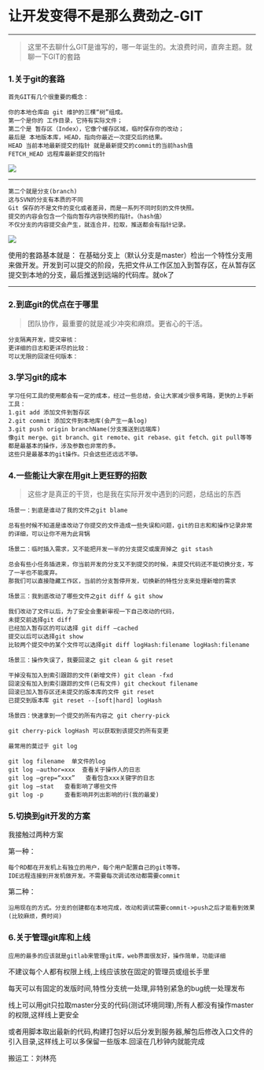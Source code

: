# 让开发变得不是那么费劲之-GIT
***
>这里不去聊什么GIT是谁写的，哪一年诞生的。太浪费时间，直奔主题。就聊一下GIT的套路

### 1.关于git的套路
```
首先GIT有几个很重要的概念：

你的本地仓库由 git 维护的三棵“树”组成。
第一个是你的 工作目录，它持有实际文件；
第二个是 暂存区（Index），它像个缓存区域，临时保存你的改动；
最后是 本地版本库，HEAD，指向你最近一次提交后的结果。
HEAD 当前本地最新提交的指针 就是最新提交的commit的当前hash值
FETCH_HEAD 远程库最新提交的指针

```
![](http://www.bootcss.com/p/git-guide/img/trees.png)

***

```
第二个就是分支(branch)
这与SVN的分支有本质的不同
Git 保存的不是文件的变化或者差异，而是一系列不同时刻的文件快照。
提交的内容会包含一个指向暂存内容快照的指针。（hash值）
不仅分支的内容提交会产生，就连合并，拉取，推送都会有指针记录。
```
![](http://p1.bqimg.com/1949/74e9191f987d180a.jpg)

使用的套路基本就是：
在基础分支上（默认分支是master）检出一个特性分支用来做开发。开发到可以提交的阶段，先把文件从工作区加入到暂存区，在从暂存区提交到本地的分支，最后推送到远端的代码库。就ok了
***

### 2.到底git的优点在于哪里

>团队协作，最重要的就是减少冲突和麻烦。更省心的干活。


```
分支隔离开发，提交审核：
更详细的日志和更详尽的比较：
可以无限的回滚任何版本：
```

### 3.学习git的成本

```
学习任何工具的使用都会有一定的成本，经过一些总结，会让大家减少很多弯路，更快的上手新工具：
1.git add 添加文件到暂存区
2.git commit 添加文件到本地库(会产生一条log)
3.git push origin branchName(分支推送到远端库)
像git merge、git branch、git remote、git rebase、git fetch、git pull等等都是最基本的操作，涉及参数也非常的多。
这些只是最基本的git操作。只会这些还远远不够。
```


### 4.一些能让大家在用git上更狂野的招数
>这些才是真正的干货，也是我在实际开发中遇到的问题，总结出的东西

```
场景一：到底是谁动了我的文件之git blame

总有些时候不知道是谁改动了你提交的文件造成一些失误和问题，git的日志和和操作记录非常的详细，可以让你不用为此背锅
```

```
场景二：临时插入需求，又不能把开发一半的分支提交或废弃掉之 git stash

总会有些小任务插进来，你当前开发的分支又不到提交的时候，未提交代码还不能切换分支，写了一半也不能废弃。 
那我们可以直接隐藏工作区，当前的分支暂停开发，切换新的特性分支来处理新增的需求
```

```
场景三：我到底改动了哪些文件之git diff & git show

我们改动了文件以后，为了安全会重新审视一下自己改动的代码，
未提交前选择git diff
已经加入暂存区的可以选择 git diff —cached
提交以后可以选择git show
比较两个提交中的某个文件可以选择git diff logHash:filename logHash:filename
```

```
场景三：操作失误了，我要回滚之 git clean & git reset 

干掉没有加入到索引跟踪的文件(新增文件) git clean -fxd
回滚没有加入到索引跟踪的文件(已有文件) git checkout filename
回滚已加入暂存区还未提交的版本库的文件 git reset
已提交到版本库 git reset --[soft|hard] logHash
```
```
场景四：快速拿到一个提交的所有内容之 git cherry-pick

git cherry-pick logHash 可以获取到该提交的所有变更
```

```
最常用的莫过于 git log

git log filename  单文件的log
git log —author=xxx  查看关于操作人的日志
git log —grep=“xxx”   查看包含xxx关键字的日志
git log —stat   查看影响了哪些文件
git log -p		查看影响并列出影响的行(我的最爱)
```



### 5.切换到git开发的方案
我接触过两种方案

第一种：

```
每个RD都在开发机上有独立的用户，每个用户配置自己的git等等。
IDE远程连接到开发机做开发。不需要每次调试改动都需要commit
```

第二种：

```
沿用现在的方式。分支的创建都在本地完成，改动和调试需要commit->push之后才能看到效果(比较麻烦，费时间)
```


### 6.关于管理git库和上线

```
应用的最多的应该就是gitlab来管理git库，web界面很友好，操作简单，功能详细
```


不建议每个人都有权限上线,上线应该放在固定的管理员或组长手里

每天可以有固定的发版时间,特性分支统一处理,非特别紧急的bug统一处理发布

线上可以用git只拉取master分支的代码(测试环境同理),所有人都没有操作master的权限,这样线上更安全

或者用脚本取出最新的代码,构建打包好以后分发到服务器,解包后修改入口文件的引入目录,这样线上可以多保留一些版本.回滚在几秒钟内就能完成



搬运工：刘林亮




